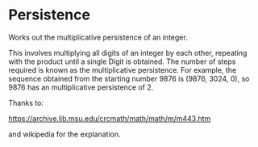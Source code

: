 # Persistence
Works out the multiplicative persistence of an integer.

This involves multiplying all digits of an integer by each other, repeating with the product until a single Digit is obtained. 
The number of steps required is known as the multiplicative persistence. For example, the sequence obtained from the starting number 9876 is (9876, 3024, 0), so 9876 has an multiplicative persistence of 2.

Thanks to:

https://archive.lib.msu.edu/crcmath/math/math/m/m443.htm

and wikipedia for the explanation.
